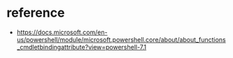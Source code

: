 # reference
- https://docs.microsoft.com/en-us/powershell/module/microsoft.powershell.core/about/about_functions_cmdletbindingattribute?view=powershell-7.1

# 